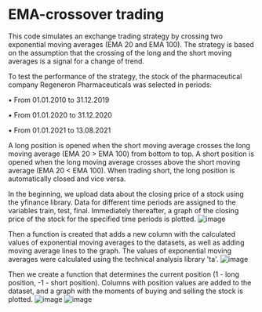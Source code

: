 # EMA-crossover trading
This code simulates an exchange trading strategy by crossing two exponential moving averages (EMA 20 and EMA 100). The strategy is based on the assumption that the crossing of the long and the short moving averages is a signal for a change of trend.

To test the performance of the strategy, the stock of the pharmaceutical company Regeneron Pharmaceuticals was selected in periods:

• From 01.01.2010 to 31.12.2019

• From 01.01.2020 to 31.12.2020

• From 01.01.2021 to 13.08.2021

A long position is opened when the short moving average crosses the long moving average (EMA 20 > EMA 100) from bottom to top. A short position is opened when the long moving average crosses above the short moving average (EMA 20 < EMA 100). When trading short, the long position is automatically closed and vice versa.

In the beginning, we upload data about the closing price of a stock using the yfinance library. Data for different time periods are assigned to the variables train, test, final. Immediately thereafter, a graph of the closing price of the stock for the specified time periods is plotted.
![image](https://user-images.githubusercontent.com/87248163/139530039-1530d4a8-d289-45b2-a6d7-409dd740f2ab.png)

Then a function is created that adds a new column with the calculated values of exponential moving averages to the datasets, as well as adding moving average lines to the graph. The values of exponential moving averages were calculated using the technical analysis library 'ta'.
![image](https://user-images.githubusercontent.com/87248163/139530392-ceeec8f9-164e-491f-9f39-60861dbc03e4.png)

Then we create a function that determines the current position (1 - long position, -1 - short position). Columns with position values are added to the dataset, and a graph with the moments of buying and selling the stock is plotted.
![image](https://user-images.githubusercontent.com/87248163/139530542-e209a8c6-9b10-4d60-8c51-5474e81f4143.png)
![image](https://user-images.githubusercontent.com/87248163/139530557-0dd0c8d1-77f0-465d-b3e6-6f8cab365a0a.png)
